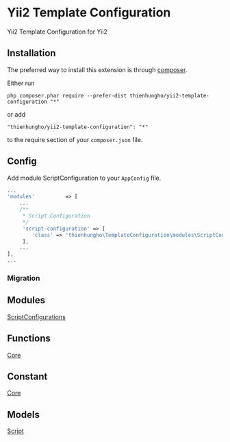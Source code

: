 Yii2 Template Configuration
====================
Yii2 Template Configuration for Yii2

Installation
------------

The preferred way to install this extension is through [composer](http://getcomposer.org/download/).

Either run

```
php composer.phar require --prefer-dist thienhungho/yii2-template-configuration "*"
```

or add

```
"thienhungho/yii2-template-configuration": "*"
```

to the require section of your `composer.json` file.

Config
------------

Add module ScriptConfiguration to your `AppConfig` file.

```php
...
'modules'          => [
    ...
    /**
     * Script Configuration
     */
     'script-configuration' => [
        'class' => 'thienhungho\TemplateConfiguration\modules\ScriptConfiguration\ScriptConfiguration',
     ],
    ...
],
...
```

### Migration

Modules
------------

[ScriptConfigurations](https://github.com/thienhungho/yii2-template-configuration/tree/master/src/modules/ScriptConfiguration)

Functions
------------

[Core](https://github.com/thienhungho/yii2-supplier-management/tree/master/src/functions/core.php)

Constant
------------

[Core](https://github.com/thienhungho/yii2-supplier-management/tree/master/src/const/core.php)

Models
------------

[Script](https://github.com/thienhungho/yii2-supplier-management/tree/master/src/models/Script.php)
